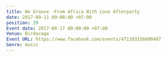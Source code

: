 ```yaml
---
title: We Groove -From Africa With Love Afterparty
date: 2017-09-11 09:08:00 +07:00
position: 29
Event date: 2017-09-17 00:00:00 +07:00
Venue: Birdacage
Event URL: https://www.facebook.com/events/471103156600487
Genre: music
---
```


